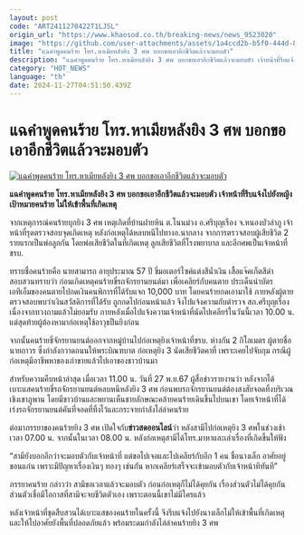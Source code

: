 ```yaml
---
layout: post
code: "ART2411270422T1LJSL"
origin_url: "https://www.khaosod.co.th/breaking-news/news_9523020"
image: "https://github.com/user-attachments/assets/1a4ccd2b-b5f0-444d-8a95-ee0def764cb2"
title: "แฉคำพูดคนร้าย โทร.หาเมียหลังยิง 3 ศพ บอกขอเอาอีกชีวิตแล้วจะมอบตัว"
description: "แฉคำพูดคนร้าย โทร.หาเมียหลังยิง 3 ศพ บอกขอเอาอีกชีวิตแล้วจะมอบตัว เจ้าหน้าที่รีบแจ้งไปยังหญิงเป้าหมายคนร้าย ไม่ให้เข้าพื้นที่เกิดเหตุ"
category: "HOT_NEWS"
language: "th"
date: 2024-11-27T04:51:50.439Z
---
```


# แฉคำพูดคนร้าย โทร.หาเมียหลังยิง 3 ศพ บอกขอเอาอีกชีวิตแล้วจะมอบตัว

[![แฉคำพูดคนร้าย โทร.หาเมียหลังยิง 3 ศพ บอกขอเอาอีกชีวิตแล้วจะมอบตัว](https://www.khaosod.co.th/wpapp/uploads/2024/11/Crazy-shoots-dead_0.jpg "แฉคำพูดคนร้าย โทร.หาเมียหลังยิง 3 ศพ บอกขอเอาอีกชีวิตแล้วจะมอบตัว")](https://www.khaosod.co.th/wpapp/uploads/2024/11/Crazy-shoots-dead_0.jpg)

**แฉคำพูดคนร้าย โทร.หาเมียหลังยิง 3 ศพ บอกขอเอาอีกชีวิตแล้วจะมอบตัว เจ้าหน้าที่รีบแจ้งไปยังหญิงเป้าหมายคนร้าย ไม่ให้เข้าพื้นที่เกิดเหตุ**

จากเหตุการณ์คนร้ายบุกยิง 3 ศพ เหตุเกิดที่บ้านฝายหิน ต.โนนม่วง อ.ศรีบุญเรือง จ.หนองบัวลำภู เจ้าหน้าที่รุดตรวจสอบจุดเกิดเหตุ หลังก่อเหตุได้หลบหนีไปทางอ.นากลาง จากการตรวจสอบผู้เสียชีวิต 2 รายแรกเป็นพ่อลูกกัน โดยพ่อเสียชีวิตในที่เกิดเหตุ ลูกเสียชีวิตที่โรงพยาบาล และอีกศพเป็นเจ้าหน้าที่ชรบ.

ทราบชื่อคนร้ายคือ นายสามารถ อายุประมาณ 57 ปี ขี่มอเตอร์ไซค์แต่งสีน้ำเงิน เสื้อแจ๊คเก็ตสีดำ สอบสวนทราบว่า ก่อนเกิดเหตุคนร้ายขี่รถจักรยานยนต์มา เพื่อเคลียร์กับคนตาย ประเด็นนำบัตรเอทีเอ็มของคนตายไปกดเงินคนพิการที่ได้รับแจก 10,000 บาท โดยคนร้ายกดเอามาใช้ ภายหลังผู้ตายตรวจสอบพบว่าเงินสวัสดิการที่ได้รับ ถูกกดไปก่อนหน้าแล้ว จึงไปแจ้งความกับตำรวจ สภ.ศรีบุญเรือง เนื่องจากทวงถามแล้วไม่ยอมรับ ภายหลังเมื่อไปแจ้งความเจ้าหน้าที่นัดไปเคลียร์ในวันนี้เวลา 10.00 น. แต่สุดท้ายผู้ต้องหามาก่อเหตุใช้อาวุธปืนยิงก่อน

จากนั้นคนร้ายขี่จักรยานยนต์ออกจากหมู่บ้านไปก่อเหตุยิงเจ้าหน้าที่ชรบ. ห่างกัน 2 กิโลเมตร ผู้ตายชื่อนายถาวร ซึ่งกำลังกวาดถนนให้พระบิณฑบาต ก่อเหตุยิง 3 นัดเสียชีวิตคาที่ เพราะเคยไปจับกุม กรณีผู้ก่อเหตุมีอาชีพหาของเก่าขายแล้วไปเอาของชาวบ้านมา

สำหรับความคืบหน้าล่าสุด เมื่อเวลา 11.00 น. วันที่ 27 พ.ย.67 ผู้สื่อข่าวรายงานว่า หลังจากได้เบาะแสคนร้ายขี่รถจักรยานยนต์หลบหนีหลังยิง 3 ศพ ก่อนพบรถจักรยานยนต์ต้องสงสัยจอดทิ้งบริเวณเชิงเขาภูพาน โดยมีชาวบ้านและพยานเห็นชายลักษณะคล้ายคนร้ายเดินขึ้นไปบนเขา โดยเจ้าหน้าที่ได้เร่งรถจักรยานยนต์คันที่จอดที่ทิ้งไว้และกระจายกำลังไล่ล่าคนร้าย

ต่อมาภรรยาของคนร้ายยิง 3 ศพ เปิดใจกับ**ข่าวสดออนไลน์**ว่า หลังสามีไปก่อเหตุยิง 3 ศพในช่วงเช้าเวลา 07.00 น. จากนั้นในเวลา 08.00 น. หลังก่อเหตุสามีได้โทร.มาหาและเล่าเรื่องที่เกิดขึ้นให้ฟัง

“สามียังบอกอีกว่าจะมอบตัวกับเจ้าหน้าที่ แต่ขอไปเจอและไปเคลียร์กับอีก 1 คน ชื่อนางเล็ก อาศัยอยู่ขอนแก่น เพราะมีปัญหาเรื่องเงินๆ ทองๆ เช่นกัน หากเคลียร์เสร็จจะเข้ามอบตัวกับเจ้าหน้าทีทันที”

ภรรยาคนร้าย กล่าวว่า สามีขอเวลาแล้วจะมอบตัว ก่อนก่อเหตุก็ไม่ได้คุยกัน เรื่องส่วนตัวไม่ได้คุยกัน ส่วนตัวเชื่อมีโอกาสที่สามีจะจบชีวิตตัวเอง เพราะตอนนี้เขาไม่มีใครแล้ว

หลังเจ้าหน้าที่ชุดสืบสวนได้เบาะแสของคนร้ายในครั้งนี้ จึงรีบแจ้งไปยังนางเล็กไม่ให้เข้าพื้นที่เกิดเหตุ และให้ไปอาศัยยังพื้นที่ปลอดภัยแล้ว พร้อมระดมกำลังไล่ล่าคนร้ายยิง 3 ศพ